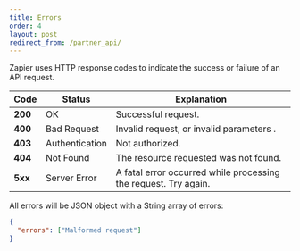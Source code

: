 ```yaml
---
title: Errors
order: 4
layout: post
redirect_from: /partner_api/
---
```


Zapier uses HTTP response codes to indicate the success or failure of an API request.

| Code    | Status         | Explanation                                                     |
| ------- | -------------- | --------------------------------------------------------------- |
| **200** | OK             | Successful request.                                             |
| **400** | Bad Request    | Invalid request, or invalid parameters .                        |
| **403** | Authentication | Not authorized.                                                 |
| **404** | Not Found      | The resource requested was not found.                           |
| **5xx** | Server Error   | A fatal error occurred while processing the request. Try again. |

All errors will be JSON object with a String array of errors:

```json
{
  "errors": ["Malformed request"]
}
```
